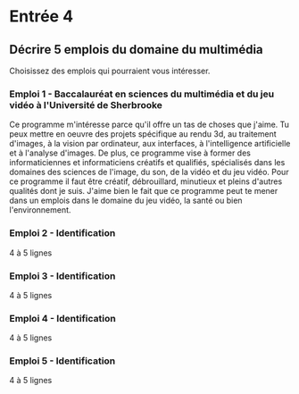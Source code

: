 # Entrée 4
## Décrire 5 emplois du domaine du multimédia
Choisissez des emplois qui pourraient vous intéresser. 

### Emploi 1 - Baccalauréat en sciences du multimédia et du jeu vidéo à l'Université de Sherbrooke
Ce programme m'intéresse parce qu'il offre un tas de choses que j'aime. Tu peux mettre en oeuvre des projets spécifique au rendu 3d, au traitement d'images, à la vision par ordinateur, aux interfaces, à l'intelligence artificielle et à l'analyse d'images. De plus, ce programme vise à former des informaticiennes et informaticiens créatifs et qualifiés, spécialisés dans les domaines des sciences de l'image, du son, de la vidéo et du jeu vidéo. Pour ce programme il faut être créatif, débrouillard, minutieux et pleins d'autres qualités dont je suis. J'aime bien le fait que ce programme peut te mener dans un emplois dans le domaine du jeu vidéo, la santé ou bien l'environnement.

### Emploi 2 - Identification
4 à 5 lignes

### Emploi 3 - Identification
4 à 5 lignes 

### Emploi 4 - Identification
4 à 5 lignes

### Emploi 5 - Identification
4 à 5 lignes


